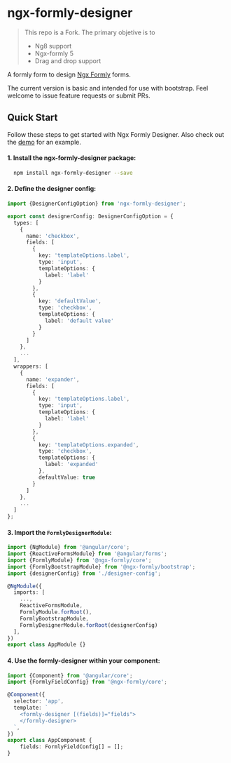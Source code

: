 # ngx-formly-designer

>This repo is a Fork. The primary objetive is to 
>
> * Ng8 support
> * Ngx-formly 5
> * Drag and drop support

A formly form to design [Ngx Formly](https://github.com/ngx-formly/ngx-formly) forms.

The current version is basic and intended for use with bootstrap.  Feel welcome to issue feature requests or submit PRs.

## Quick Start

Follow these steps to get started with Ngx Formly Designer. Also check out the [demo](https://franzeal.github.io/ngx-formly-designer) for an example.

#### 1. Install the ngx-formly-designer package:
```bash
  npm install ngx-formly-designer --save
```

#### 2. Define the designer config:

```typescript
import {DesignerConfigOption} from 'ngx-formly-designer';

export const designerConfig: DesignerConfigOption = {
  types: [
    {
      name: 'checkbox',
      fields: [
        {
          key: 'templateOptions.label',
          type: 'input',
          templateOptions: {
            label: 'label'
          }
        },
        {
          key: 'defaultValue',
          type: 'checkbox',
          templateOptions: {
            label: 'default value'
          }
        }
      ]
    },
    ...
  ],
  wrappers: [
    {
      name: 'expander',
      fields: [
        {
          key: 'templateOptions.label',
          type: 'input',
          templateOptions: {
            label: 'label'
          }
        },
        {
          key: 'templateOptions.expanded',
          type: 'checkbox',
          templateOptions: {
            label: 'expanded'
          },
          defaultValue: true
        }
      ]
    },
    ...
  ]
};
```

#### 3. Import the `FormlyDesignerModule`:

```typescript
import {NgModule} from '@angular/core';
import {ReactiveFormsModule} from '@angular/forms';
import {FormlyModule} from '@ngx-formly/core';
import {FormlyBootstrapModule} from '@ngx-formly/bootstrap';
import {designerConfig} from './designer-config';

@NgModule({
  imports: [
    ...,
    ReactiveFormsModule,
    FormlyModule.forRoot(),
    FormlyBootstrapModule,
    FormlyDesignerModule.forRoot(designerConfig)
  ],
})
export class AppModule {}
```

#### 4. Use the formly-designer within your component:

```typescript
import {Component} from '@angular/core';
import {FormlyFieldConfig} from '@ngx-formly/core';

@Component({
  selector: 'app',
  template: `
    <formly-designer [(fields)]="fields">
    </formly-designer>
  `,
})
export class AppComponent {
    fields: FormlyFieldConfig[] = [];
}
```
